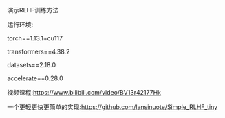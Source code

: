 演示RLHF训练方法

运行环境:

torch==1.13.1+cu117

transformers==4.38.2

datasets==2.18.0

accelerate==0.28.0

视频课程:https://www.bilibili.com/video/BV13r42177Hk

一个更轻更快更简单的实现:https://github.com/lansinuote/Simple_RLHF_tiny
